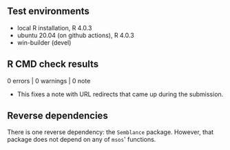 ## Test environments
- local R installation, R 4.0.3
- ubuntu 20.04 (on github actions), R 4.0.3
- win-builder (devel)

## R CMD check results

0 errors | 0 warnings | 0 note

- This fixes a note with URL redirects that came up during the submission.

## Reverse dependencies

There is one reverse dependency: the `Semblance` package. However, that package
does not depend on any of `msos`' functions.
